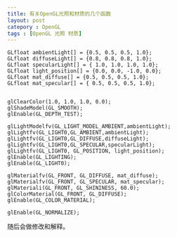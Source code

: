 ```yaml
---
title: 有关OpenGL光照和材质的几个函数
layout: post
catepory : OpenGL
tags : [OpenGL 光照 材质]
---
```


	GLfloat ambientLight[] = {0.5, 0.5, 0.5, 1.0};
	GLfloat diffuseLight[] = {0.8, 0.8, 0.8, 1.0};
	GLfloat specularLight[] = { 1.0, 1.0, 1.0, 1.0};
	GLfloat light_position[] = {0.0, 0.0, -1.0, 0.0};
	GLfloat mat_diffuse[] = {0.5, 0.5, 0.5, 1.0};
	GLfloat mat_specular[] = { 0.5, 0.5, 0.5, 1.0};
		

	glClearColor(1.0, 1.0, 1.0, 0.0);
	glShadeModel(GL_SMOOTH);
	glEnable(GL_DEPTH_TEST);

	glLightModelfv(GL_LIGHT_MODEL_AMBIENT,ambientLight);
	glLightfv(GL_LIGHT0,GL_AMBIENT,ambientLight);
	glLightfv(GL_LIGHT0,GL_DIFFUSE,diffuseLight);
	glLightfv(GL_LIGHT0,GL_SPECULAR,specularLight);
	glLightfv(GL_LIGHT0, GL_POSITION, light_position);
	glEnable(GL_LIGHTING);
	glEnable(GL_LIGHT0);

	glMaterialfv(GL_FRONT, GL_DIFFUSE, mat_diffuse);
	glMaterialfv(GL_FRONT, GL_SPECULAR, mat_specular);
	glMateriali(GL_FRONT, GL_SHININESS, 60.0);
	glColorMaterial(GL_FRONT, GL_DIFFUSE);
	glEnable(GL_COLOR_MATERIAL);

	glEnable(GL_NORMALIZE);

随后会做修改和解释。
